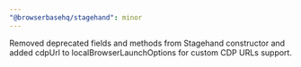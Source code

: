```yaml
---
"@browserbasehq/stagehand": minor
---
```


Removed deprecated fields and methods from Stagehand constructor and added cdpUrl to localBrowserLaunchOptions for custom CDP URLs support.
